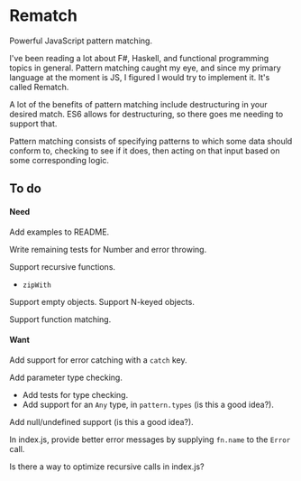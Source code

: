 # Rematch

Powerful JavaScript pattern matching.

I've been reading a lot about F#, Haskell, and functional programming topics in general.
Pattern matching caught my eye, and since my primary language at the moment is JS, I
figured I would try to implement it. It's called Rematch.

A lot of the benefits of pattern matching include destructuring in your desired match.
ES6 allows for destructuring, so there goes me needing to support that.

Pattern matching consists of specifying patterns to which some data should conform to,
checking to see if it does, then acting on that input based on some corresponding logic.

## To do

#### Need

Add examples to README.

Write remaining tests for Number and error throwing.

Support recursive functions.
- `zipWith`

Support empty objects.
Support N-keyed objects.

Support function matching.

#### Want

Add support for error catching with a `catch` key.

Add parameter type checking.
- Add tests for type checking.
- Add support for an `Any` type, in `pattern.types` (is this a good idea?).

Add null/undefined support (is this a good idea?).

In index.js, provide better error messages by supplying `fn.name` to the `Error` call.

Is there a way to optimize recursive calls in index.js?
